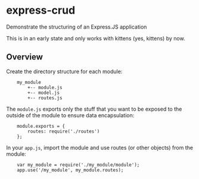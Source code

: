 # express-crud
Demonstrate the structuring of an Express.JS application

This is in an early state and only works with kittens (yes, kittens) by now.

Overview
--------

Create the directory structure for each module:

        my_module
            +-- module.js
            +-- model.js
            +-- routes.js

The `module.js` exports only the stuff that you want to be exposed 
to the outside of the module to ensure data encapsulation:

        module.exports = {
            routes: require('./routes')
        };
        
In your `app.js`, import the module and use routes (or other objects) from the module:
 
        var my_module = require('./my_module/module');
        app.use('/my_module', my_module.routes);

